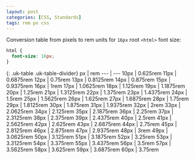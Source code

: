 ```yaml
---
layout: post
categories: [CSS, Standards]
tags: rem px css
---
```


Conversion table from pixels to rem units for `16px` root `<html>` font size:

```css
html {
  font-size: 16px;
}
```


{: .uk-table .uk-table-divider}
px | rem
--- | ---
10px | 0.625rem
11px | 0.6875rem
12px | 0.75rem
13px | 0.8125rem
14px | 0.875rem
15px | 0.9375rem
16px | 1rem
17px | 1.0625rem
18px | 1.125rem
19px | 1.1875rem
20px | 1.25rem
21px | 1.3125rem
22px | 1.375rem
23px | 1.4375rem
24px | 1.5rem
25px | 1.5625rem
26px | 1.625rem
27px | 1.6875rem
28px | 1.75rem
29px | 1.8125rem
30px | 1.875rem
31px | 1.9375rem
32px | 2rem
33px | 2.0625rem
34px | 2.125rem
35px | 2.1875rem
36px | 2.25rem
37px | 2.3125rem
38px | 2.375rem
39px | 2.4375rem
40px | 2.5rem
41px | 2.5625rem
42px | 2.625rem
43px | 2.6875rem
44px | 2.75rem
45px | 2.8125rem
46px | 2.875rem
47px | 2.9375rem
48px | 3rem
49px | 3.0625rem
50px | 3.125rem
51px | 3.1875rem
52px | 3.25rem
53px | 3.3125rem
54px | 3.375rem
55px | 3.4375rem
56px | 3.5rem
57px | 3.5625rem
58px | 3.625rem
59px | 3.6875rem
60px | 3.75rem
